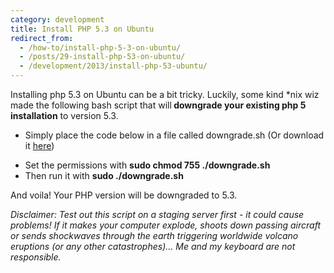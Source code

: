 ```yaml
---
category: development
title: Install PHP 5.3 on Ubuntu
redirect_from:
  - /how-to/install-php-5-3-on-ubuntu/
  - /posts/29-install-php-53-on-ubuntu/
  - /development/2013/install-php-53-ubuntu/
---
```


<p>Installing php 5.3 on Ubuntu can be a bit tricky. Luckily, some kind *nix wiz made the following bash script that will<strong> downgrade your existing php 5 installation</strong> to version 5.3.</p>

<ul>
	<li>Simply place the code below in a file called downgrade.sh (Or download it <a href="https://docs.google.com/file/d/0B9fGr6w-dfLWQXZMWU5jNTRldkU/edit?usp=sharing">here</a>)</li>
</ul>
<script src="https://gist.github.com/maxmumford/7718932.js"></script>

<ul>
	<li>Set the permissions with <strong>sudo chmod 755 ./downgrade.sh</strong></li>
	<li>Then run it with <strong>sudo ./downgrade.sh</strong></li>
</ul>

<p>And voila! Your PHP version will be downgraded to 5.3.</p>

<p><em><span class="disport">Disclaimer</span>:&nbsp;Test out this script on a staging server first - it could cause problems!&nbsp;If it makes your computer explode, shoots down passing aircraft or sends shockwaves through the earth triggering worldwide volcano eruptions (or any other catastrophes)... Me and my keyboard are not responsible.</em></p>
